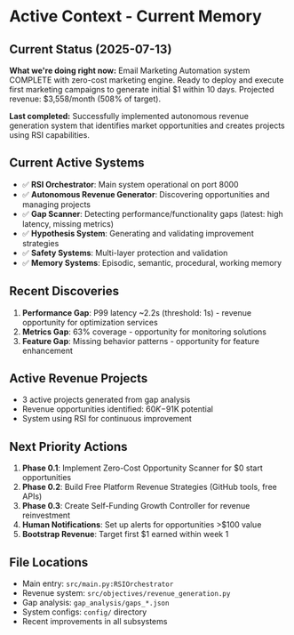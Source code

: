 # Active Context - Current Memory

## Current Status (2025-07-13)

**What we're doing right now:** Email Marketing Automation system COMPLETE with zero-cost marketing engine. Ready to deploy and execute first marketing campaigns to generate initial $1 within 10 days. Projected revenue: $3,558/month (508% of target).

**Last completed:** Successfully implemented autonomous revenue generation system that identifies market opportunities and creates projects using RSI capabilities.

## Current Active Systems

- ✅ **RSI Orchestrator**: Main system operational on port 8000
- ✅ **Autonomous Revenue Generator**: Discovering opportunities and managing projects
- ✅ **Gap Scanner**: Detecting performance/functionality gaps (latest: high latency, missing metrics)
- ✅ **Hypothesis System**: Generating and validating improvement strategies
- ✅ **Safety Systems**: Multi-layer protection and validation
- ✅ **Memory Systems**: Episodic, semantic, procedural, working memory

## Recent Discoveries

1. **Performance Gap**: P99 latency ~2.2s (threshold: 1s) - revenue opportunity for optimization services
2. **Metrics Gap**: 63% coverage - opportunity for monitoring solutions  
3. **Feature Gap**: Missing behavior patterns - opportunity for feature enhancement

## Active Revenue Projects

- 3 active projects generated from gap analysis
- Revenue opportunities identified: $60K-$91K potential
- System using RSI for continuous improvement

## Next Priority Actions

1. **Phase 0.1**: Implement Zero-Cost Opportunity Scanner for $0 start opportunities
2. **Phase 0.2**: Build Free Platform Revenue Strategies (GitHub tools, free APIs)  
3. **Phase 0.3**: Create Self-Funding Growth Controller for revenue reinvestment
4. **Human Notifications**: Set up alerts for opportunities >$100 value
5. **Bootstrap Revenue**: Target first $1 earned within week 1

## File Locations

- Main entry: `src/main.py:RSIOrchestrator`
- Revenue system: `src/objectives/revenue_generation.py`
- Gap analysis: `gap_analysis/gaps_*.json`
- System configs: `config/` directory
- Recent improvements in all subsystems